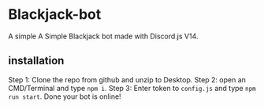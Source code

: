 # Blackjack-bot
A simple A Simple Blackjack bot made with Discord.js V14.

## installation
Step 1: Clone the repo from github and unzip to Desktop.
Step 2: open an CMD/Terminal and type `npm i`.
Step 3: Enter token to `config.js` and type `npm run start`.
Done your bot is online!
